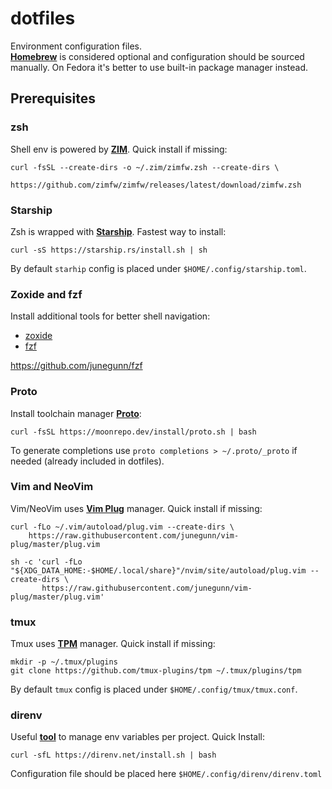 # dotfiles

Environment configuration files.   
[**Homebrew**](https://brew.sh/) is considered optional and configuration should be sourced manually. On Fedora it's better to use built-in package manager instead.

## Prerequisites

### zsh
Shell env is powered by [**ZIM**](https://github.com/zimfw/zimfw).
Quick install if missing:
```text
curl -fsSL --create-dirs -o ~/.zim/zimfw.zsh --create-dirs \
      https://github.com/zimfw/zimfw/releases/latest/download/zimfw.zsh
```

### Starship
Zsh is wrapped with [**Starship**](https://github.com/starship/starship). Fastest way to install:
```text
curl -sS https://starship.rs/install.sh | sh
```
By default `starhip` config is placed under `$HOME/.config/starship.toml`.

### Zoxide and fzf
Install additional tools for better shell navigation:
- [zoxide](https://github.com/ajeetdsouza/zoxide)
- [fzf](https://github.com/junegunn/fzf)

https://github.com/junegunn/fzf
### Proto
Install toolchain manager [**Proto**](https://moonrepo.dev/proto):
```text
curl -fsSL https://moonrepo.dev/install/proto.sh | bash
```
To generate completions use `proto completions > ~/.proto/_proto` if needed (already included in dotfiles).


### Vim and NeoVim
Vim/NeoVim uses [**Vim Plug**](https://github.com/junegunn/vim-plug) manager. Quick install if missing:
```text
curl -fLo ~/.vim/autoload/plug.vim --create-dirs \
    https://raw.githubusercontent.com/junegunn/vim-plug/master/plug.vim

sh -c 'curl -fLo "${XDG_DATA_HOME:-$HOME/.local/share}"/nvim/site/autoload/plug.vim --create-dirs \
       https://raw.githubusercontent.com/junegunn/vim-plug/master/plug.vim'
```

### tmux
Tmux uses [**TPM**](https://github.com/tmux-plugins/tpm) manager. Quick install if missing:
```text
mkdir -p ~/.tmux/plugins
git clone https://github.com/tmux-plugins/tpm ~/.tmux/plugins/tpm
```
By default `tmux` config is placed under `$HOME/.config/tmux/tmux.conf`.

### direnv
Useful [**tool**](https://github.com/direnv/direnv) to manage env variables per project. Quick Install:
```text
curl -sfL https://direnv.net/install.sh | bash
```
Configuration file should be placed here `$HOME/.config/direnv/direnv.toml`